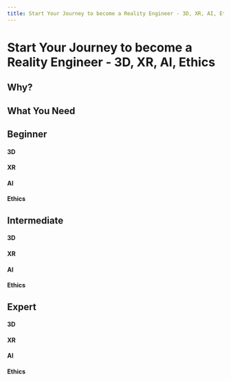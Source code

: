 ```yaml
---
title: Start Your Journey to become a Reality Engineer - 3D, XR, AI, Ethics
---
```


# Start Your Journey to become a Reality Engineer - 3D, XR, AI, Ethics

## Why?

## What You Need

## Beginner

#### 3D
#### XR
#### AI
#### Ethics

## Intermediate

#### 3D
#### XR
#### AI
#### Ethics

## Expert

#### 3D
#### XR
#### AI
#### Ethics
